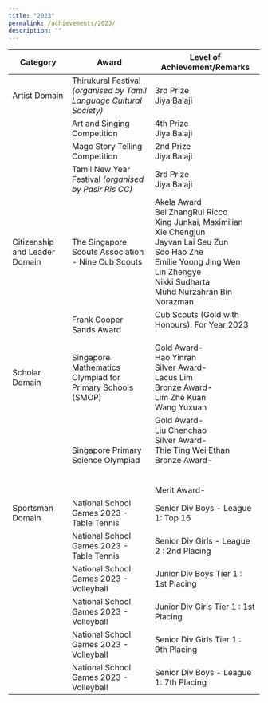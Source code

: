 ```yaml
---
title: "2023"
permalink: /achievements/2023/
description: ""
---
```

| Category | Award | Level of Achievement/Remarks |
|---|---|---|
| Artist Domain | Thirukural Festival *(organised by Tamil Language Cultural Society)* | 3rd Prize<br>Jiya Balaji<br>|
|   | Art and Singing Competition | 4th Prize<br>Jiya Balaji<br> |
| | Mago Story Telling Competition|2nd Prize<br>Jiya Balaji <br> 
| |Tamil New Year Festival *(organised by Pasir Ris CC)* | 3rd Prize <br>Jiya Balaji<br>| <br>
| Citizenship and Leader Domain | The Singapore Scouts Association - Nine Cub Scouts | Akela Award <br>Bei ZhangRui Ricco <br> Xing Junkai, Maximilian <br> Xie Chengjun <br> Jayvan Lai Seu Zun <br> Soo Hao Zhe <br> Emilie Yoong Jing Wen <br> Lin Zhengye <br> Nikki Sudharta <br> Muhd Nurzahran Bin Norazman ||<br>
|  | Frank Cooper Sands Award | Cub Scouts (Gold with Honours): For Year 2023 <br><br>
| Scholar Domain | Singapore Mathematics Olympiad for Primary Schools (SMOP) | Gold Award-<br> Hao Yinran <br> Silver Award-<br> Lacus Lim <br>Bronze Award- <br> Lim Zhe Kuan <br> Wang Yuxuan <br>
|  | Singapore Primary Science Olympiad | Gold Award-<br>Liu Chenchao<br> Silver Award-<br>Thie Ting Wei Ethan<br>Bronze Award- <br>  <br>  <br>Merit Award-<br>
| Sportsman Domain | National School Games 2023 - Table Tennis | Senior Div Boys - League 1: Top 16  ||<br>
|  | National School Games 2023 - Table Tennis | Senior Div Girls - League 2 : 2nd Placing  ||<br>
|  | National School Games 2023 - Volleyball | Junior Div Boys Tier 1 : 1st Placing  ||<br>
|  | National School Games 2023 - Volleyball | Junior Div Girls Tier 1 : 1st Placing  ||<br>
|  | National School Games 2023 - Volleyball | Senior Div Girls Tier 1 : 9th Placing  ||
|  | National School Games 2023 - Volleyball | Senior Div Boys - League 1: 7th Placing  |